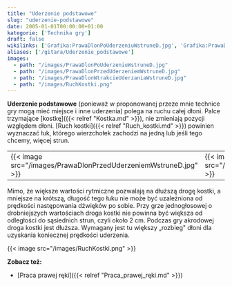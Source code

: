 ```yaml
---
title: "Uderzenie podstawowe"
slug: "uderzenie-podstawowe"
date: 2005-01-01T00:00:00+01:00
kategorie: ['Technika gry']
draft: false
wikilinks: ['Grafika:PrawaDlonPoUderzeniuWstruneD.jpg', 'Grafika:PrawaDlonPrzedUderzeniemWstruneD.jpg', 'Grafika:PrawaDlonWtrakcieUderzaniaWstruneD.jpg', 'Grafika:RuchKostki.png', 'Praca_prawej_r%C4%99ki', 'Ruch_kostki', 'kostka']
aliases: ['/gitara/Uderzenie_podstawowe']
images:
  - path: "/images/PrawaDlonPoUderzeniuWstruneD.jpg"
  - path: "/images/PrawaDlonPrzedUderzeniemWstruneD.jpg"
  - path: "/images/PrawaDlonWtrakcieUderzaniaWstruneD.jpg"
  - path: "/images/RuchKostki.png"
---
```

**Uderzenie podstawowe** (ponieważ w proponowanej przeze mnie technice
gry mogą mieć miejsce i inne uderzenia) polega na ruchu całej dłoni.
Palce trzymające [kostkę]({{< relref "Kostka.md" >}}), nie zmieniają pozycji
względem dłoni. [Ruch kostki]({{< relref "Ruch_kostki.md" >}}) powinien
wyznaczać łuk, którego wierzchołek zachodzi na jedną lub jeśli tego
chcemy, więcej strun.

|                                                                  |                                                                    |                                                              |
| ---------------------------------------------------------------- | ------------------------------------------------------------------ | ------------------------------------------------------------ |
| {{< image src="/images/PrawaDlonPrzedUderzeniemWstruneD.jpg" >}} | {{< image src="/images/PrawaDlonWtrakcieUderzaniaWstruneD.jpg" >}} | {{< image src="/images/PrawaDlonPoUderzeniuWstruneD.jpg" >}} |

Mimo, że większe wartości rytmiczne pozwalają na dłuższą drogę kostki, a
mniejsze na krótszą, długość tego łuku nie może być uzależniona od
prędkości następowania dźwięków po sobie. Przy grze jednogłosowej o
drobniejszych wartościach droga kostki nie powinna być większa od
odległości do sąsiednich strun, czyli około 2 cm. Podczas gry akrodowej
droga kostki jest dłuższa. Wymagany jest tu większy „rozbieg" dłoni dla
uzyskania koniecznej prędkości uderzenia.

{{< image src="/images/RuchKostki.png" >}}

**Zobacz też:**

  - [Praca prawej ręki]({{< relref "Praca_prawej_ręki.md" >}})

